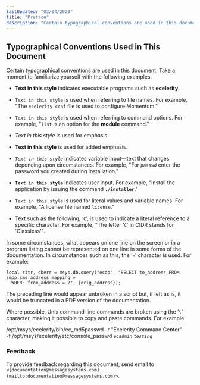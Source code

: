 ```yaml
---
lastUpdated: "03/04/2020"
title: "Preface"
description: "Certain typographical conventions are used in this document Take a moment to familiarize yourself with the following examples Text in this style indicates executable programs such as ecelerity Text in this style is used when referring to file names For example The ecelerity conf file is used to configure Momentum..."
---
```



## <a name="typographical"></a> Typographical Conventions Used in This Document

Certain typographical conventions are used in this document. Take a moment to familiarize yourself with the following examples.

*   **Text in this style**               indicates executable programs such as **ecelerity**.

*   `Text in this style` is used when referring to file names. For example, "The `ecelerity.conf` file is used to configure Momentum."

*   `Text in this style` is used when referring to command options. For example, "`list` is an option for the **module** command."

*   *Text in this style*               is used for emphasis.

*   **Text in this style**               is used for added emphasis.

*   *`Text in this style`*                indicates variable input—text that changes depending upon circumstances. For example, "For *`passwd`* enter the password you created during installation."

*   **`Text in this style`**                indicates user input. For example, "Install the application by issuing the command **`./installer`**."

*   `Text in this style` is used for literal values and variable names. For example, "A license file named `license`."

*   Text such as the following, ‘`C`’, is used to indicate a literal reference to a specific character. For example, "The letter ‘`C`’ in CIDR stands for 'Classless'".

In some circumstances, what appears on one line on the screen or in a program listing cannot be represented on one line in some forms of the documentation. In circumstances such as this, the ‘`»`’ character is used. For example:

```
local ritr, dberr = msys.db.query("ecdb", "SELECT to_address FROM smpp.sms_address_mapping »
  WHERE from_address = ?", {orig_address});
```

The preceding line would appear unbroken in a script but, if left as is, it would be truncated in a PDF version of the documentation.

Where possible, Unix command-line commands are broken using the ‘`\`’ character, making it possible to copy and paste commands. For example:

/opt/msys/ecelerity/bin/ec_md5passwd -r "Ecelerity Command Center" \
  -f /opt/msys/ecelerity/etc/console_passwd *`ecadmin`* *`testing`*
### <a name="feedback"></a> Feedback

To provide feedback regarding this document, send email to `<[documentation@messagesystems.com](mailto:documentation@messagesystems.com)>`.